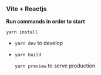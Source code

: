 ### Vite + Reactjs

**Run commands in order to start**

`yarn install`

- `yarn dev` to develop

- `yarn build`

    `yarn preview` to serve production
